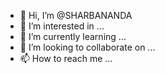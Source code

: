 - 👋 Hi, I’m @SHARBANANDA
- 👀 I’m interested in ...
- 🌱 I’m currently learning ...
- 💞️ I’m looking to collaborate on ...
- 📫 How to reach me ...

<!---
SHARBANANDA/SHARBANANDA is a ✨ special ✨ repository because its `README.md` (this file) appears on your GitHub profile.
You can click the Preview link to take a look at your changes.
--->
